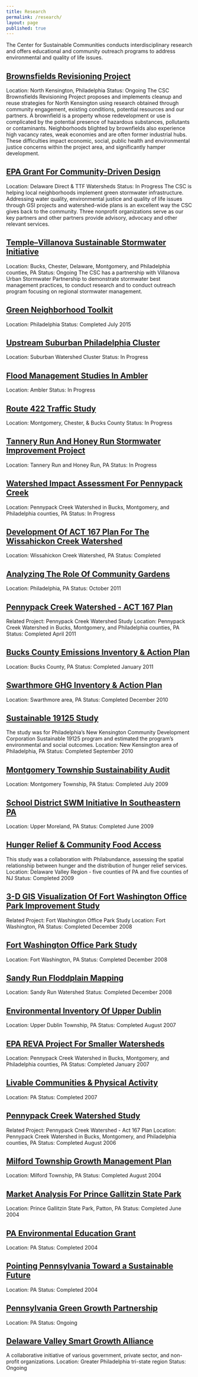 ```yaml
---
title: Research
permalink: /research/
layout: page
published: true
---
```

The Center for Sustainable Communities conducts interdisciplinary research and offers educational and community outreach programs to address environmental and quality of life issues. 

## [Brownsfields Revisioning Project](https://tyler.temple.edu/brownfields-revisioning-project)
Location: North Kensington, Philadelphia
Status: Ongoing
The CSC Brownsfields Revisioning Project proposes and implements cleanup and reuse strategies for North Kensington using research obtained through community engagement, existing conditions, potential resources and our partners. A brownfield is a property whose redevelopment or use is complicated by the potential presence of hazardous substances, pollutants or contaminants. Neighborhoods blighted by brownfields also experience high vacancy rates, weak economies and are often former industrial hubs. These difficulties impact economic, social, public health and environmental justice concerns within the project area, and significantly hamper development. 
 
## [EPA Grant For Community-Driven Design](https://tyler.temple.edu/epa-grant-community-driven-design)
Location: Delaware Direct & TTF Watersheds
Status: In Progress
The CSC is helping local neighborhoods implement green stormwater infrastructure. Addressing water quality, environmental justice and quality of life issues through GSI projects and watershed-wide plans is an excellent way the CSC gives back to the community. Three nonprofit organizations serve as our key partners and other partners provide advisory, advocacy and other relevant services. 

## [Temple–Villanova Sustainable Stormwater Initiative](http://www.temple.edu/ambler/csc/t-vssi/index.htm)
Location: Bucks, Chester, Delaware, Montgomery, and Philadelphia counties, PA
Status: Ongoing
The CSC has a partnership with Villanova Urban Stormwater Partnership to demonstrate stormwater best management practices, to conduct research and to conduct outreach program focusing on regional stormwater management. 

## [Green Neighborhood Toolkit](https://tyler.temple.edu/cdev-studio-sustainability-toolkit)
Location: Philadelphia
Status: Completed July 2015

## [Upstream Suburban Philadelphia Cluster](https://tyler.temple.edu/upstream-suburban-philadelphia-cluster)
Location: Suburban Watershed Cluster
Status: In Progress
 
## [Flood Management Studies In Ambler](https://tyler.temple.edu/flood-management-studies-ambler)
Location: Ambler
Status: In Progress
 
## [Route 422 Traffic Study](https://tyler.temple.edu/route-422-traffic)
Location: Montgomery, Chester, & Bucks County
Status: In Progress
 
## [Tannery Run And Honey Run Stormwater Improvement Project](https://tyler.temple.edu/tannery-honey-run-stormwater-project)
Location: Tannery Run and Honey Run, PA
Status: In Progress
 
## [Watershed Impact Assessment For Pennypack Creek](https://tyler.temple.edu/land-use-patterns-pennypack-watershed)
Location: Pennypack Creek Watershed in Bucks, Montgomery, and Philadelphia counties, PA
Status: In Progress
 
## [Development Of ACT 167 Plan For The Wissahickon Creek Watershed](https://tyler.temple.edu/wissahickon-watershed-act-167)
Location: Wissahickon Creek Watershed, PA
Status: Completed
 
## [Analyzing The Role Of Community Gardens](https://tyler.temple.edu/analyzing-role-community-gardens)
Location: Philadelphia, PA
Status: October 2011
 
## [Pennypack Creek Watershed - ACT 167 Plan](https://tyler.temple.edu/pennypack-watershed-act-167)
Related Project: Pennypack Creek Watershed Study
Location: Pennypack Creek Watershed in Bucks, Montgomery, and Philadelphia counties, PA
Status: Completed April 2011
 
## [Bucks County Emissions Inventory & Action Plan](https://tyler.temple.edu/bucks-county-emissions-inventory-action-plan)
Location: Bucks County, PA
Status: Completed January 2011
 
## [Swarthmore GHG Inventory & Action Plan](https://tyler.temple.edu/greenhouse-gas-inventory-action-plan)
Location: Swarthmore area, PA
Status: Completed December 2010
 
## [Sustainable 19125 Study](https://tyler.temple.edu/sustainable-19125-study)
The study was for Philadelphia’s New Kensington Community Development Corporation Sustainable 19125 program and estimated the program’s environmental and social outcomes.
Location: New Kensington area of Philadelphia, PA
Status: Completed September 2010
 
## [Montgomery Township Sustainability Audit](https://tyler.temple.edu/montgomery-sustainability-audit)
Location: Montgomery Township, PA
Status: Completed July 2009
 
## [School District SWM Initiative In Southeastern PA](https://tyler.temple.edu/school-district-initiative-southeastern-pa)
Location: Upper Moreland, PA
Status: Completed June 2009
 
## [Hunger Relief & Community Food Access](https://tyler.temple.edu/hunger-relief-community-food-access)
This study was a collaboration with Philabundance, assessing the spatial relationship between hunger and the distribution of hunger relief services.
Location: Delaware Valley Region - five counties of PA and five counties of NJ
Status: Completed 2009
 
## [3-D GIS Visualization Of Fort Washington Office Park Improvement Study](https://tyler.temple.edu/3-d-visualization-fort-washington-office-park)
Related Project: Fort Washington Office Park Study
Location: Fort Washington, PA
Status: Completed December 2008
 
## [Fort Washington Office Park Study](http://tyler.temple.edu/fort-washington-office-park-flood-study)
Location: Fort Washington, PA
Status: Completed December 2008
 
## [Sandy Run Floddplain Mapping](https://tyler.temple.edu/sandy-run-floodplain-mapping)
Location: Sandy Run Watershed
Status: Completed December 2008
 
## [Environmental Inventory Of Upper Dublin](https://tyler.temple.edu/environmental-inventory-upper-dublin)
Location: Upper Dublin Township, PA
Status: Completed August 2007
 
## [EPA REVA Project For Smaller Watersheds](https://tyler.temple.edu/epa-reva-project-smaller-watersheds)
Location: Pennypack Creek Watershed in Bucks, Montgomery, and Philadelphia counties, PA
Status: Completed January 2007
 
## [Livable Communities & Physical Activity](https://tyler.temple.edu/livable-communities-physical-activity)
Location: PA
Status: Completed 2007
 
## [Pennypack Creek Watershed Study](http://tyler.temple.edu/pennypack-watershed-study)
Related Project: Pennypack Creek Watershed - Act 167 Plan
Location: Pennypack Creek Watershed in Bucks, Montgomery, and Philadelphia counties, PA
Status: Completed August 2006
 
## [Milford Township Growth Management Plan](https://tyler.temple.edu/milford-growth-management-plan)
Location: Milford Township, PA
Status: Completed August 2004
 
## [Market Analysis For Prince Gallitzin State Park](https://tyler.temple.edu/prince-gallitzin-state-park)
Location: Prince Gallitzin State Park, Patton, PA
Status: Completed June 2004
 
## [PA Environmental Education Grant](https://tyler.temple.edu/pa-environmental-education-grant)
Location: PA
Status: Completed 2004
 
## [Pointing Pennsylvania Toward a Sustainable Future](https://tyler.temple.edu/pointing-pa-toward-sustainable-future)
Location: PA
Status: Completed 2004
 
## [Pennsylvania Green Growth Partnership](https://tyler.temple.edu/pa-green-growth-partnership)
Location: PA
Status: Ongoing
 
## [Delaware Valley Smart Growth Alliance](https://tyler.temple.edu/delaware-valley-smart-growth-alliance)
A collaborative initiative of various government, private sector, and non-profit organizations.
Location: Greater Philadelphia tri-state region
Status: Ongoing

